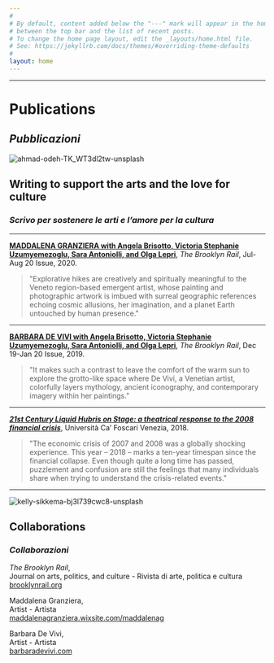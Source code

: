 ```yaml
---
#
# By default, content added below the "---" mark will appear in the home page
# between the top bar and the list of recent posts.
# To change the home page layout, edit the _layouts/home.html file.
# See: https://jekyllrb.com/docs/themes/#overriding-theme-defaults
#
layout: home
---
```

*****

# **Publications** 

## **<em>Pubblicazioni</em>** 



![ahmad-odeh-TK_WT3dl2tw-unsplash](https://user-images.githubusercontent.com/57620839/69497364-56cb9d00-0edc-11ea-89be-f189050132eb.jpg)

## Writing to support the arts and the love for culture

### *Scrivo per sostenere le arti e l’amore per la cultura*
*****  

[**MADDALENA GRANZIERA with Angela Brisotto, Victoria Stephanie Uzumyemezoglu, Sara Antoniolli, and Olga Lepri**](https://brooklynrail.org/2020/07/art/MADDALENA-GRANZIERA-with-Angela-Brisotto-Victoria-Stephanie-Uzumyemezoglu-Sara-Antoniolli-and-Olga-Lepri), _The Brooklyn Rail_, Jul-Aug 20 Issue, 2020.  

   > "Explorative hikes are creatively and spiritually meaningful to the Veneto region-based emergent artist, whose painting and photographic artwork is imbued with surreal geographic references echoing cosmic allusions, her imagination, and a planet Earth untouched by human presence."

*****  

[**BARBARA DE VIVI with Angela Brisotto, Victoria Stephanie Uzumyemezoglu, Sara Antoniolli, and Olga Lepri**](https://brooklynrail.org/2019/12/art/BARBARA-DE-VIVI-with-Angela-Brisotto-Victoria-Stephanie-Uzumyemezoglu-Sara-Antoniolli-Olga-Lepri), _The Brooklyn Rail_, Dec 19-Jan 20 Issue, 2019.  

   > "It makes such a contrast to leave the comfort of the warm sun to explore the grotto-like space where De Vivi, a Venetian artist, colorfully layers mythology, ancient iconography, and contemporary imagery within her paintings."
*****  

[***21st Century Liquid Hubris on Stage: a theatrical response to the 2008 financial crisis***](http://hdl.handle.net/10579/14011), Università Ca’ Foscari Venezia, 2018.  
   
   > "The economic crisis of 2007 and 2008 was a globally shocking experience. This year – 2018 – marks a ten-year timespan since the financial collapse. Even though quite a long time has passed, puzzlement and confusion are still the feelings that many individuals share when trying to understand the crisis-related events."

*****  

![kelly-sikkema-bj3l739cwc8-unsplash](https://user-images.githubusercontent.com/57620839/87149807-34429480-c2b1-11ea-9391-1d5e80c2b635.jpg)

## **Collaborations** 

### ***Collaborazioni***

*The Brooklyn Rail*,  
Journal on arts, politics, and culture - Rivista di arte, politica e cultura  
[brooklynrail.org](https://brooklynrail.org/)  

Maddalena Granziera,  
Artist - Artista  
[maddalenagranziera.wixsite.com/maddalenag](https://maddalenagranziera.wixsite.com/maddalenag)  

Barbara De Vivi,   
Artist - Artista  
[barbaradevivi.com](https://www.barbaradevivi.com)  

